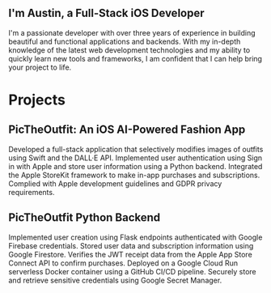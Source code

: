 ## I'm Austin, a Full-Stack iOS Developer

I'm a passionate developer with over three years of experience in building beautiful and functional applications and backends. With my in-depth knowledge of the latest web development technologies and my ability to quickly learn new tools and frameworks, I am confident that I can help bring your project to life.

# Projects

## PicTheOutfit: An iOS AI-Powered Fashion App
Developed a full-stack application that selectively modifies images of outfits using Swift and the DALL·E API.
Implemented user authentication using Sign in with Apple and store user information using a Python backend.
Integrated the Apple StoreKit framework to make in-app purchases and subscriptions.
Complied with Apple development guidelines and GDPR privacy requirements.

## PicTheOutfit Python Backend
Implemented user creation using Flask endpoints authenticated with Google Firebase credentials.
Stored user data and subscription information using Google Firestore.
Verifies the JWT receipt data from the Apple App Store Connect API to confirm purchases.
Deployed on a Google Cloud Run serverless Docker container using a GitHub CI/CD pipeline.
Securely store and retrieve sensitive credentials using Google Secret Manager.




